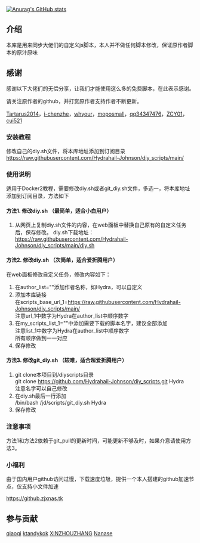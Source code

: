  [![Anurag's GitHub stats](https://github-readme-stats.vercel.app/api?username=Hydrahail-Johnson&show_icons=true)](https://github.com/anuraghazra/github-readme-stats)

## 介绍
本库是用来同步大佬们的自定义js脚本，本人并不做任何脚本修改，保证原作者脚本的原汁原味  

##  感谢

感谢以下大佬们的无偿分享，让我们才能使用这么多的免费脚本，在此表示感谢。

请关注原作者的github，并打赏原作者支持作者不断更新。

[Tartarus2014](https://github.com/Tartarus2014/)，[i-chenzhe](https://github.com/i-chenzhe/)，[whyour](https://github.com/whyour/)，[moposmall](https://github.com/moposmall/)，[qq34347476](https://github.com/qq34347476/)，[ZCY01](https://github.com/ZCY01/)，[cui521](https://github.com/cui521/)

### 安装教程

修改自己的diy.sh文件，将本库地址添加到订阅目录  
https://raw.githubusercontent.com/Hydrahail-Johnson/diy_scripts/main/

### 使用说明
适用于Docker2教程，需要修改diy.sh或者git_diy.sh文件，多选一，将本库地址添加到订阅目录，方法如下

#### 方法1. 修改diy.sh （最简单，适合小白用户）
1. 从网页上复制diy.sh文件的内容，在web面板中替换自己原有的自定义任务后，保存修改。
diy.sh下载地址：https://raw.githubusercontent.com/Hydrahail-Johnson/diy_scripts/main/diy.sh

#### 方法2. 修改diy.sh （次简单，适合爱折腾用户）
在web面板修改自定义任务，修改内容如下：
1. 在author_list=""添加作者名称，如Hydra，可以自定义
2. 添加本库链接  
在scripts_base_url_1=https://raw.githubusercontent.com/Hydrahail-Johnson/diy_scripts/main/  
注意url_1中数字为Hydra在author_list中顺序数字  
3. 在my_scripts_list_1=""中添加需要下载的脚本名字，建议全部添加  
注意list_1中数字为Hydra在author_list中顺序数字  
所有顺序做到一一对应
4. 保存修改

#### 方法3. 修改git_diy.sh （较难，适合超爱折腾用户）
1. git clone本项目到/diyscripts目录  
git clone https://github.com/Hydrahail-Johnson/diy_scripts.git Hydra  
注意名字可以自己修改
2. 在diy.sh最后一行添加  
/bin/bash /jd/scripts/git_diy.sh Hydra
3. 保存修改

### 注意事项
方法1和方法2依赖于git_pull的更新时间，可能更新不够及时，如果介意请使用方法3。

### 小福利
由于国内用户github访问过慢，下载速度垃圾，提供一个本人搭建的github加速节点，仅支持小文件加速  

https://github.zjxnas.tk

## 参与贡献

[qiaoqi](https://github.com/qiao112)
[ktandykok](https://github.com/ktandykok)
[XINZHOUZHANG](https://github.com/XINZHOUZHANG)
[Nanase](https://github.com/jsyzdej)

